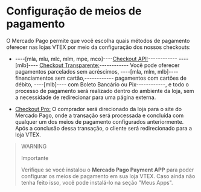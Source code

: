 # Configuração de meios de pagamento 

O Mercado Pago permite que você escolha quais métodos de pagamento oferecer nas lojas VTEX por meio da configuração dos nossos checkouts: 

* ----[mla, mlu, mlc, mlm, mpe, mco]----[Checkout API:](/developers/pt/docs/vtex/payments-configuration/checkout-api)------------ ----[mlb]---- [Checkout Transparente:](/developers/pt/docs/vtex/payments-configuration/checkout-api)------------ Você pode oferecer pagamentos parcelados sem acréscimos, ----[mla, mlm, mlb]----financiamentos sem cartão,------------ pagamentos com cartões de débito, ----[mlb]---- com Boleto Bancário ou Pix------------, e todo o processo de pagamento será realizado dentro do ambiente da loja, sem a necessidade de redirecionar para uma página externa. 

* [Checkout Pro:](/developers/pt/docs/vtex/payments-configuration/checkout-pro) O comprador será direcionado da loja para o site do Mercado Pago, onde a transação será processada e concluída com qualquer um dos meios de pagamento configurados anteriormente. Após a conclusão dessa transação, o cliente será redirecionado para a loja VTEX. 


> WARNING
>
> Importante
>
> Verifique se você instalou o **Mercado Pago Payment APP** para poder configurar os meios de pagamento em sua loja VTEX. Caso ainda não tenha feito isso, você pode instalá-lo na seção "Meus Apps".

